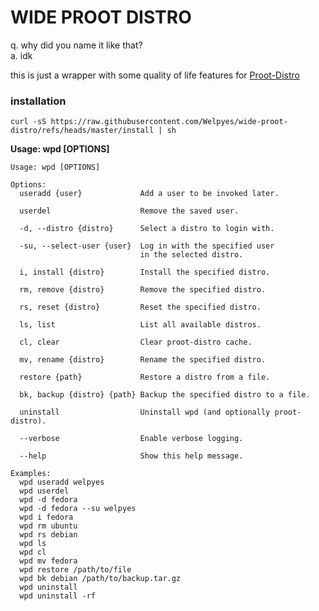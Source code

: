 # WIDE PROOT DISTRO
q. why did you name it like that?<br>
a. idk

this is just a wrapper with some quality of life features for [Proot-Distro](https://github.com/termux/proot-distro)

### installation
```
curl -sS https://raw.githubusercontent.com/Welpyes/wide-proot-distro/refs/heads/master/install | sh
```
<b>Usage: wpd [OPTIONS]</b>
```
Usage: wpd [OPTIONS]

Options:
  useradd {user}             Add a user to be invoked later.

  userdel                    Remove the saved user.

  -d, --distro {distro}      Select a distro to login with.

  -su, --select-user {user}  Log in with the specified user
                             in the selected distro.

  i, install {distro}        Install the specified distro.

  rm, remove {distro}        Remove the specified distro.

  rs, reset {distro}         Reset the specified distro.

  ls, list                   List all available distros.

  cl, clear                  Clear proot-distro cache.

  mv, rename {distro}        Rename the specified distro.

  restore {path}             Restore a distro from a file.

  bk, backup {distro} {path} Backup the specified distro to a file.

  uninstall                  Uninstall wpd (and optionally proot-distro).

  --verbose                  Enable verbose logging.

  --help                     Show this help message.

Examples:
  wpd useradd welpyes
  wpd userdel
  wpd -d fedora
  wpd -d fedora --su welpyes
  wpd i fedora
  wpd rm ubuntu
  wpd rs debian
  wpd ls
  wpd cl
  wpd mv fedora
  wpd restore /path/to/file
  wpd bk debian /path/to/backup.tar.gz
  wpd uninstall
  wpd uninstall -rf
```
